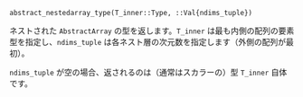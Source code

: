 ```
abstract_nestedarray_type(T_inner::Type, ::Val{ndims_tuple})
```

ネストされた `AbstractArray` の型を返します。`T_inner` は最も内側の配列の要素型を指定し、`ndims_tuple` は各ネスト層の次元数を指定します（外側の配列が最初）。

`ndims_tuple` が空の場合、返されるのは（通常はスカラーの）型 `T_inner` 自体です。
